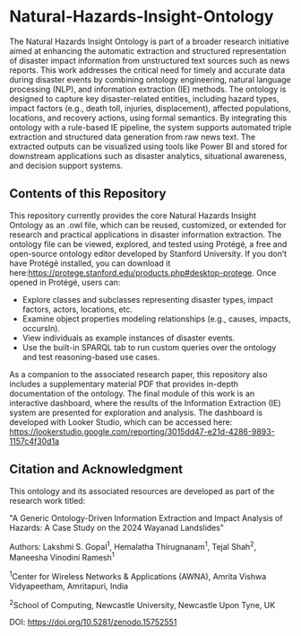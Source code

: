 # Natural-Hazards-Insight-Ontology
The Natural Hazards Insight Ontology is part of a broader research initiative aimed at enhancing the automatic extraction and structured representation of disaster impact information from unstructured text sources such as news reports. This work addresses the critical need for timely and accurate data during disaster events by combining ontology engineering, natural language processing (NLP), and information extraction (IE) methods. The ontology is designed to capture key disaster-related entities, including hazard types, impact factors (e.g., death toll, injuries, displacement), affected populations, locations, and recovery actions, using formal semantics. By integrating this ontology with a rule-based IE pipeline, the system supports automated triple extraction and structured data generation from raw news text. The extracted outputs can be visualized using tools like Power BI and stored for downstream applications such as disaster analytics, situational awareness, and decision support systems. 

## Contents of this Repository
This repository currently provides the core Natural Hazards Insight Ontology as an .owl file, which can be reused, customized, or extended for research and practical applications in disaster information extraction. The ontology file can be viewed, explored, and tested using Protégé, a free and open-source ontology editor developed by Stanford University. If you don’t have Protégé installed, you can download it here:https://protege.stanford.edu/products.php#desktop-protege.
Once opened in Protégé, users can:
- Explore classes and subclasses representing disaster types, impact factors, actors, locations, etc.
- Examine object properties modeling relationships (e.g., causes, impacts, occursIn).
- View individuals as example instances of disaster events.
- Use the built-in SPARQL tab to run custom queries over the ontology and test reasoning-based use cases.

As a companion to the associated research paper, this repository also includes a supplementary material PDF that provides in-depth documentation of the ontology.
The final module of this work is an interactive dashboard, where the results of the Information Extraction (IE) system are presented for exploration and analysis. The dashboard is developed with Looker Studio, which can be accessed here: https://lookerstudio.google.com/reporting/3015dd47-e21d-4286-9893-1157c4f30d1a

## Citation and Acknowledgment
This ontology and its associated resources are developed as part of the research work titled:

"A Generic Ontology-Driven Information Extraction and Impact Analysis of Hazards: A Case Study on the 2024 Wayanad Landslides"

Authors: Lakshmi S. Gopal<sup>1</sup>, Hemalatha Thirugnanam<sup>1</sup>, Tejal Shah<sup>2</sup>, Maneesha Vinodini Ramesh<sup>1</sup>

<sup>1</sup>Center for Wireless Networks & Applications (AWNA), Amrita Vishwa Vidyapeetham, Amritapuri, India

<sup>2</sup>School of Computing, Newcastle University, Newcastle Upon Tyne, UK

DOI: https://doi.org/10.5281/zenodo.15752551




